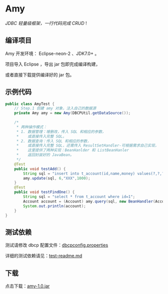 # Amy
*JDBC 轻量级框架，一行代码完成 CRUD* !



## 编译项目

Amy 开发环境： Eclipse-neon-2 、JDK7.0+ 。

 项目导入 Eclipse ，导出 jar 包即完成编译构建，

或者直接下载提供编译好的 jar 包。



## 示例代码

``` java
public class AmyTest {
  	// Step.1 创建 amy 对象，注入自己的数据源
	private Amy amy = new Amy(DBCPUtil.getDataSource());
	
  	/*
	 * 两种操作模式：
	 * 1. 数据管理：增删改，传入 SQL 和相应的参数，
	 *    或直接传入完整 SQL。
	 * 2. 数据查询：传入 SQL 和相应的参数，
	 *    或直接传入完整 SQL，还需传入 ResultSetHandler-可根据需求自己实现，
	 *    这里提供了两种实现：BeanHanlder 和 ListBeanHanler
	 *    返回封装好的 JavaBean。
	 */
	@Test
	public void testAdd() {
		String sql = "insert into t_account(id,name,money) values(?,?,?)";
		amy.update(sql, 6,"XXX",1000);
	}
	@Test
	public void testFindOne() {
		String sql = "select * from t_account where id=1";
		Account account = (Account) amy.query(sql, new BeanHandler(Account.class));
		System.out.println(account);
	}
}
```



## 测试依赖

测试请修改 dbcp 配置文件：[dbcpconfig.properties](https://github.com/aloneZERO/Amy/blob/master/src/dbcpconfig.properties)

详细的测试依赖请见：[test-readme.md](https://github.com/aloneZERO/Amy/blob/master/lib/README.md)



## 下载

点击下载：[amy-1.0.jar](https://raw.githubusercontent.com/aloneZERO/Amy/master/resource/amy-1.0.jar)
